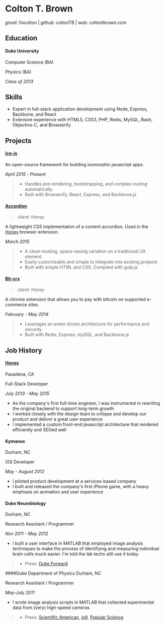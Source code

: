 # Colton T. Brown
*gmail:* 0xcolton | 
*github:* coltonTB | 
*web:* coltontbrown.com


## Education

#### Duke University

Computer Science (BA)

Physics (BA)

*Class of 2013*


## Skills

+ Expert in full-stack application development using Node, Express, Backbone, and React
+ Extensive experience with HTML5, CSS3, PHP, Redis, MySQL, Bash, Objective-C, and Browserify


## Projects

#### [Ice-js](http://coltonTB.github.io/ice-js)
An open-source framework for building isomorphic javascript apps. 

*April 2015 - Present*

> + Handles pre-rendering, bootstrapping, and complex routing automatically. 
> + Built with Browserify, React, Express, and Backbone.js


#### [Accordion](http://coltonTB.github.io/accordion)
> *client: Honey*

A lightweight CSS implementation of a content accordion. Used in the [Honey][honey-chstore] browser extension.

*March 2015*

> + A clean-looking, space-saving variation on a traditional UX element.
> + Easily customizable and simple to integrate into existing projects
> + Built with simple HTML and CSS. Compiled with gulp.js


#### [Bit-crx](https://github.com/coltonTB/bit-crx)
> *client: Honey*

A chrome extension that allows you to pay with bitcoin on supported e-commerce sites.

*February - May 2014*

> + Leverages an event-driven architecture for performance and security. 
> + Built with Redis, Express, mySQL, and Backbone.js


## Job History

#### [Honey][honey-home]
Pasadena, CA

Full-Stack Developer

*July 2013 - May 2015*

+ As the company's first full-time engineer, I was instrumental in rewriting the original backend to support long-term growth
+ I worked closely with the design team to critique and develop our product and deliver a great user experience
+ I implemented a custom front-end javascript architecture that rendered efficiently and SEOed well


#### Kymanox
Durham, NC

iOS Developer

*May - August 2012*

+ I piloted product development at a services-based company
+ I built and released the company's first iPhone game, with a heavy emphasis on animation and user experience


#### Duke Neurobiology
Durham, NC

Research Assistant / Programmer

*Nov 2011 - May 2012*

+ I built a user interface in MATLAB that employed image analysis techniques to make the process of identifying and measuring individual brain cells much easier. I'm told the lab techs still use it today.

> + Press: [Duke Forward][press-dukefwd]


####Duke Department of Physics
Durham, NC 

Research Assistant / Programmer

*May-July 2011*

+ I wrote image analysis scripts in MATLAB that collected experimental data from (very) high-speed cameras

> + Press: [Scientific American][press-sciam], [io9][press-io9], [Popular Science][press-popsci]


[honey-home]: http://joinhoney.com
[honey-chstore]: https://chrome.google.com/webstore/detail/honey/bmnlcjabgnpnenekpadlanbbkooimhnj?hl=en-US
[press-dukefwd]: http://dukeforward.duke.edu/news/duke-neurobiologist-richard-mooney-reveals-some-surprising-parallels-betwee
[press-sciam]: http://www.scientificamerican.com/podcast/episode/granular-materials-could-thwart-missiles/
[press-io9]: http://io9.com/new-missile-study-reveals-a-terrible-setback-in-fight-a-1697060546
[press-popsci]: http://www.popsci.com/physics-proves-grainy-soil-good-stopping-missiles?dom=tw&src=SOC

